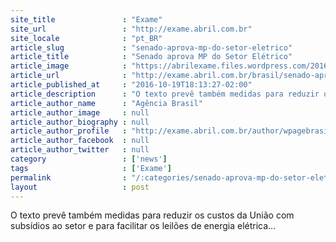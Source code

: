 ```yaml
---
site_title               : "Exame"
site_url                 : "http://exame.abril.com.br"
site_locale              : "pt_BR"
article_slug             : "senado-aprova-mp-do-setor-eletrico"
article_title            : "Senado aprova MP do Setor Elétrico"
article_image            : "https://abrilexame.files.wordpress.com/2016/10/size_960_16_9_energia-eletrica.jpg?quality=70&strip=all&w=960"
article_url              : "http://exame.abril.com.br/brasil/senado-aprova-mp-do-setor-eletrico/"
article_published_at     : "2016-10-19T18:13:27-02:00"
article_description      : "O texto prevê também medidas para reduzir os custos da União com subsídios ao setor e para facilitar os leilões de energia elétrica..."
article_author_name      : "Agência Brasil"
article_author_image     : null
article_author_biography : null
article_author_profile   : "http://exame.abril.com.br/author/wpagebrasil/"
article_author_facebook  : null
article_author_twitter   : null
category                 : ['news']
tags                     : ['Exame']
permalink                : "/:categories/senado-aprova-mp-do-setor-eletrico/"
layout                   : post
---
```


O texto prevê também medidas para reduzir os custos da União com subsídios ao setor e para facilitar os leilões de energia elétrica...
